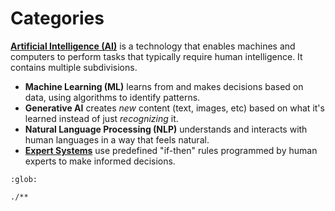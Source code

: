 # Categories

[**Artificial Intelligence (AI)**](https://www.geeksforgeeks.org/artificial-intelligence/what-is-artificial-intelligence-ai/) is a technology that enables machines and computers to perform tasks that typically require human intelligence. It contains multiple subdivisions.

- **Machine Learning (ML)** learns from and makes decisions based on data, using algorithms to identify patterns.
- **Generative AI** creates *new* content (text, images, etc) based on what it's learned instead of just *recognizing* it.
- **Natural Language Processing (NLP)** understands and interacts with human languages in a way that feels natural.
- [**Expert Systems**](https://www.geeksforgeeks.org/artificial-intelligence/expert-systems/) use predefined "if-then" rules programmed by human experts to make informed decisions.

```{toctree}
:glob:

./**
```